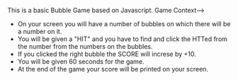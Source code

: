 This is a basic Bubble Game based on Javascript.
Game Context--> 
- On your screen you will have a number of bubbles on which there will be a number on it.
- You will be given a "HIT" and you have to find and click the HTTed  from the number from the numbers on the bubbles.
- If you clicked the right bubble the SCORE will increse by +10.
- You will be given 60 seconds for the game.
- At the end of the game your score will be printed on your screen.  
